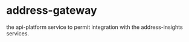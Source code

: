 # address-gateway

the api-platform service to permit integration with the address-insights services.
